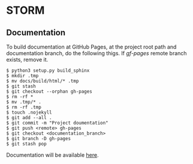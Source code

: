 STORM
=====

Documentation
-------------

To build documentation at GitHub Pages, at the project root path and
documentation branch, do the following thigs. If *gf-pages* remote branch
exists, remove it.

```
$ python3 setup.py build_sphinx
$ mkdir .tmp
$ mv docs/build/html/* .tmp
$ git stash
$ git checkout --orphan gh-pages
$ rm -rf *
$ mv .tmp/* .
$ rm -rf .tmp
$ touch .nojekyll
$ git add --all .
$ git commit -m "Project doumentation"
$ git push <remote> gh-pages
$ git checkout <documentation_branch>
$ git branch -D gh-pages
$ git stash pop
```

Documentation will be available [here](http://miquelo.github.io/storm/).

